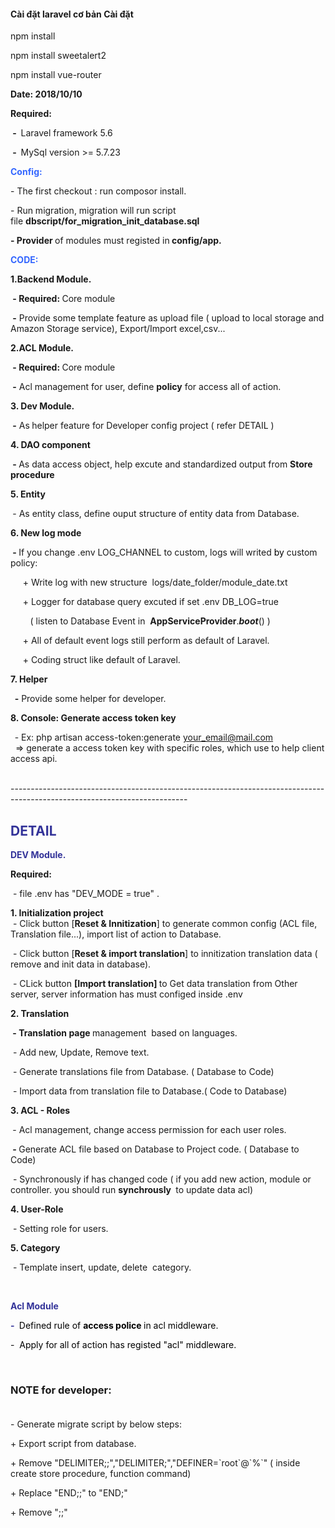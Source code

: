 <h4>
Cài đặt laravel cơ bản
Cài đặt</h4>
    <p>npm install</p>
    <p>npm install sweetalert2</p>
    <p>npm install vue-router</p>
























<p><strong>Date: 2018/10/10</strong></p>
<p><strong>Required:</strong></p>
<p><strong>&nbsp;-&nbsp; </strong>Laravel framework 5.6</p>
<p><strong>&nbsp;-&nbsp;&nbsp;</strong>MySql version &gt;= 5.7.23</p>
<p><span style="color: #3366ff;"><strong>Config:</strong></span></p>
<p>- The first checkout : run composor install.</p>
<p>- Run migration, migration will run script file&nbsp;<strong>dbscript/for_migration_init_database.sql</strong></p>
<p><strong>- Provider </strong>of modules must registed in<strong> config/app.</strong></p>
<p><span style="color: #3366ff;"><strong>CODE:</strong></span></p>
<p><strong>1.Backend Module.</strong></p>
<p><strong>&nbsp;- Required:&nbsp;</strong>Core module</p>
<p><strong>&nbsp;-</strong>&nbsp;Provide some template feature as upload file ( upload to local storage and Amazon Storage service), Export/Import excel,csv...</p>
<p><strong>2.ACL Module.</strong></p>
<p><strong>&nbsp;- Required:&nbsp;</strong>Core module</p>
<p><strong>&nbsp;-</strong> Acl management for user, define&nbsp;<strong>policy</strong> for access all of action.</p>
<p><strong>3. Dev Module.</strong></p>
<p><strong>&nbsp;-</strong>&nbsp;As<strong>&nbsp;</strong>helper feature for Developer config project ( refer DETAIL )</p>
<p><strong>4. DAO component</strong></p>
<p><strong>&nbsp;-&nbsp;</strong>As data access object, help excute and standardized output from <strong>Store procedure&nbsp;</strong></p>
<p><strong>5. Entity</strong></p>
<p><strong>&nbsp;</strong>- As entity class, define ouput structure of entity data from Database.</p>
<p><strong>6. New log mode</strong></p>
<p><strong>&nbsp;-&nbsp;</strong>If you change .env&nbsp;LOG_CHANNEL to custom, logs will writed <span style="color: #000000;">by</span> custom policy:</p>
<p>&nbsp; &nbsp; &nbsp;+ Write log with new structure&nbsp; logs/date_folder/module_date.txt</p>
<p>&nbsp; &nbsp; &nbsp;+ Logger for database query excuted if set .env&nbsp;DB_LOG=true</p>
<p>&nbsp; &nbsp; &nbsp; &nbsp; ( listen to Database Event in&nbsp; <strong>AppServiceProvider</strong>.<strong><em>boot</em></strong>() )</p>
<p>&nbsp; &nbsp; &nbsp;+ All of default event logs still perform as default of Laravel.</p>
<p>&nbsp; &nbsp; &nbsp;+ Coding struct like default of Laravel.</p>
<p><strong>7. Helper</strong></p>
<p><strong>&nbsp; -</strong> Provide some helper for developer.</p>
<p><strong>8. Console: Generate access token key</strong></p>
<p><strong>&nbsp;&nbsp;</strong>- Ex: php artisan access-token:generate <a href="mailto:your_email@mail.com">your_email@mail.com</a>&nbsp; &nbsp;&nbsp;<br />&nbsp; =&gt; generate a access token key with specific roles, which use to help client access api.<strong><br /><br /></strong></p>
<p>--------------------------------------------------------------------------------------------------------------------------</p>
<h2><span style="color: #333399;"><strong>DETAIL</strong></span></h2>
<p><span style="color: #333399;"><strong>DEV Module.</strong></span></p>
<p><strong>Required:</strong>&nbsp;</p>
<p>&nbsp;- file .env has "DEV_MODE = true" .</p>
<p><strong>1. Initialization project</strong><br />&nbsp;- Click button [<strong>Reset &amp; Innitization</strong>] to generate common config (ACL file, Translation file...), import list of action to Database.</p>
<p>&nbsp;- Click button [<strong>Reset &amp; import translation</strong>] to innitization translation data ( remove and init data in database).</p>
<p>&nbsp;- CLick button <strong>[Import translation]&nbsp;</strong>to&nbsp;Get data translation from Other server, server information has must configed inside .env&nbsp;</p>
<p><strong>2. Translation</strong></p>
<p><strong>&nbsp;- Translation page </strong>management&nbsp; based on languages.</p>
<p>&nbsp;- Add new, Update, Remove text.</p>
<p>&nbsp;- Generate translations file from Database. ( Database to Code)</p>
<p>&nbsp;- Import data from translation file to Database.( Code to Database)</p>
<p><strong>3. ACL - Roles</strong></p>
<p><strong>&nbsp;</strong>- Acl management, change access permission for each user roles.</p>
<p><strong>&nbsp;-&nbsp;</strong>Generate ACL file based on Database to Project code. ( Database to Code)</p>
<p>&nbsp;-&nbsp;Synchronously if has changed code ( if you add new action, module or controller. you should run <strong>synchrously&nbsp;</strong> to update data acl)</p>
<p><strong>4. User-Role</strong></p>
<p>&nbsp;- Setting role for users.</p>
<p><strong>5. Category</strong></p>
<p>&nbsp;- Template insert, update, delete&nbsp; category.</p>
<p>&nbsp;</p>
<p><span style="color: #333399;"><strong>Acl Module</strong></span></p>
<p><span style="color: #333399;"><strong>-&nbsp;</strong><span style="color: #000000;"> Defined rule of <strong>access police&nbsp;</strong></span><span style="color: #000000;">in acl middleware.</span></span></p>
<p><span style="color: #333399;"><span style="color: #000000;">-&nbsp; Apply for all of action has registed "acl" middleware.</span></span></p>
<p><span style="color: #333399;"><span style="color: #000000;">&nbsp;</span></span></p>
<h3><strong>NOTE for developer:</strong><br /><br /></h3>
<p>- Generate migrate script by below steps:</p>
<p>+ Export script from database.</p>
<p>+ Remove "DELIMITER;;","DELIMITER;","DEFINER=`root`@`%`" ( inside create store procedure, function command)</p>
<p>+ Replace "END;;" to "END;"</p>
<p>+ Remove ";;"</p>
<p>&nbsp;</p>
